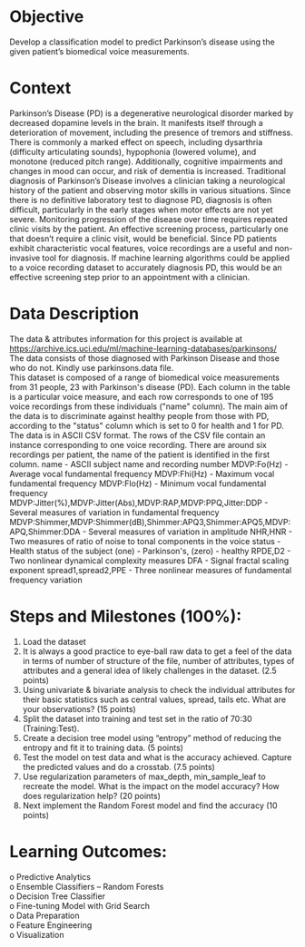 # Objective  
Develop a classification model to predict Parkinson’s disease using the given patient’s
biomedical voice measurements.  

# Context  
Parkinson’s Disease (PD) is a degenerative neurological disorder marked by
decreased dopamine levels in the brain. It manifests itself through a deterioration of
movement, including the presence of tremors and stiffness. There is commonly a
marked effect on speech, including dysarthria (difficulty articulating sounds),
hypophonia (lowered volume), and monotone (reduced pitch range). Additionally,
cognitive impairments and changes in mood can occur, and risk of dementia is
increased.
Traditional diagnosis of Parkinson’s Disease involves a clinician taking a neurological
history of the patient and observing motor skills in various situations. Since there is no
definitive laboratory test to diagnose PD, diagnosis is often difficult, particularly in the
early stages when motor effects are not yet severe. Monitoring progression of the
disease over time requires repeated clinic visits by the patient. An effective screening
process, particularly one that doesn’t require a clinic visit, would be beneficial. Since
PD patients exhibit characteristic vocal features, voice recordings are a useful and
non-invasive tool for diagnosis. If machine learning algorithms could be applied to a
voice recording dataset to accurately diagnosis PD, this would be an effective
screening step prior to an appointment with a clinician.

# Data Description  
The data & attributes information for this project is available
at https://archive.ics.uci.edu/ml/machine-learning-databases/parkinsons/  
The data consists of those diagnosed with Parkinson Disease and those who do not.
Kindly use parkinsons.data file.  
This dataset is composed of a range of biomedical voice measurements from 31
people, 23 with Parkinson's disease (PD). Each column in the table is a particular voice
measure, and each row corresponds to one of 195 voice recordings from these
individuals ("name" column). The main aim of the data is to discriminate against
healthy people from those with PD, according to the "status" column which is set to 0
for health and 1 for PD.
The data is in ASCII CSV format. The rows of the CSV file contain an instance
corresponding to one voice recording. There are around six recordings per patient, the
name of the patient is identified in the first column.
name - ASCII subject name and recording number
MDVP:Fo(Hz) - Average vocal fundamental frequency
MDVP:Fhi(Hz) - Maximum vocal fundamental frequency
MDVP:Flo(Hz) - Minimum vocal fundamental frequency
MDVP:Jitter(%),MDVP:Jitter(Abs),MDVP:RAP,MDVP:PPQ,Jitter:DDP - Several
measures of variation in fundamental frequency
MDVP:Shimmer,MDVP:Shimmer(dB),Shimmer:APQ3,Shimmer:APQ5,MDVP:
APQ,Shimmer:DDA - Several measures of variation in amplitude
NHR,HNR - Two measures of ratio of noise to tonal components in the
voice
status - Health status of the subject (one) - Parkinson's, (zero) - healthy
RPDE,D2 - Two nonlinear dynamical complexity measures
DFA - Signal fractal scaling exponent
spread1,spread2,PPE - Three nonlinear measures of fundamental
frequency variation  

# Steps and Milestones (100%):
1. Load the dataset
2. It is always a good practice to eye-ball raw data to get a feel of the data in terms
of number of structure of the file, number of attributes, types of attributes and a
general idea of likely challenges in the dataset. (2.5 points)  
3. Using univariate & bivariate analysis to check the individual attributes for their
basic statistics such as central values, spread, tails etc. What are your
observations? (15 points)
4. Split the dataset into training and test set in the ratio of 70:30 (Training:Test).
5. Create a decision tree model using “entropy” method of reducing the entropy and
fit it to training data. (5 points)
6. Test the model on test data and what is the accuracy achieved. Capture the
predicted values and do a crosstab. (7.5 points)
7. Use regularization parameters of max_depth, min_sample_leaf to recreate the
model. What is the impact on the model accuracy? How does regularization
help? (20 points)
8. Next implement the Random Forest model and find the accuracy (10 points)  

# Learning Outcomes:  
o Predictive Analytics  
o Ensemble Classifiers – Random Forests  
o Decision Tree Classifier  
o Fine-tuning Model with Grid Search  
o Data Preparation  
o Feature Engineering  
o Visualization  
